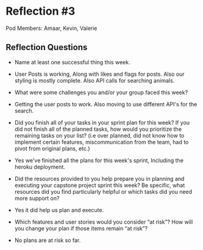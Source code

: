 # Reflection #3

Pod Members: Amaar, Kevin, Valerie

## Reflection Questions

* Name at least one successful thing this week.
 - User Posts is working, Along with likes and flags for posts. Also our styling is mostly complete. Also API calls for searching animals.
* What were some challenges you and/or your group faced this week?
 - Getting the user posts to work. Also moving to use different API's for the search. 

* Did you finish all of your tasks in your sprint plan for this week? If you did not finish all of the planned tasks, how would you prioritize the remaining tasks on your list?  (i.e over planned, did not know how to implement certain features, miscommunication from the team, had to pivot from original plans, etc.)
 - Yes we've finished all the plans for this week's sprint, Including the heroku deployment. 

* Did the resources provided to you help prepare you in planning and executing your capstone project sprint this week? Be specific, what resources did you find particularly helpful or which tasks did you need more support on?
 - Yes it did help us plan and execute. 

* Which features and user stories would you consider “at risk”? How will you change your plan if those items remain “at risk”?
 - No plans are at risk so far. 
